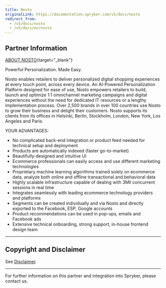 ```yaml
---
title: Nosto
originalLink: https://documentation.spryker.com/v5/docs/nosto
redirect_from:
  - /v5/docs/nosto
  - /v5/docs/en/nosto
---
```


## Partner Information
[ABOUT NOSTO](https://www.nosto.com/){target="_blank"}

Powerful Personalization. Made Easy.

Nosto enables retailers to deliver personalized digital shopping experiences at every touch point, across every device. An AI-Powered Personalization Platform designed for ease of use, Nosto empowers retailers to build, launch and optimize 1:1 omnichannel marketing campaigns and digital experiences without the need for dedicated IT resources or a lengthy
implementation process. Over 2,500 brands in over 100 countries use Nosto to grow their business and delight their customers. Nosto supports its clients from its offices in Helsinki, Berlin, Stockholm, London, New York, Los Angeles and Paris.

YOUR ADVANTAGES:

* No complicated back-end integration or product feed needed for technical setup and deployment
* Products are automatically indexed (faster go-to-market)
* Beautifully-designed and intuitive UI
* Ecommerce professionals can easily access and use different marketing technologies
* Proprietary machine learning algorithms trained solely on ecommerce data, analyze both online and offline transactional and behavioral data
* Highly scalable infrastructure capable of dealing with 3Mil concurrent sessions in real time
* Integrates seamlessly with leading ecommerce technology providers and platforms
* Segments can be created individually and via Nosto and directly exported to the Facebook, ESP, Google accounts
* Product recommendations can be used in pop-ups, emails and Facebook ads
* Extensive technical onboarding, strong support, in-house frontend design team

---

## Copyright and Disclaimer

See [Disclaimer](https://github.com/spryker/spryker-documentation).

---
For further information on this partner and integration into Spryker, please contact us.

<div class="hubspot-form js-hubspot-form" data-portal-id="2770802" data-form-id="163e11fb-e833-4638-86ae-a2ca4b929a41" id="hubspot-1"></div>

